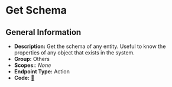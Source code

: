 # Get Schema

## General Information

- **Description:** Get the schema of any entity. Useful to know the properties of any object that exists in the system.
- **Group:** Others
- **Scopes:**: _None_
- **Endpoint Type:** Action
- **Code:** [🔗](https://github.com/NangoHQ/integration-templates/tree/main/integrations/unanet/actions/get-schema.ts)
